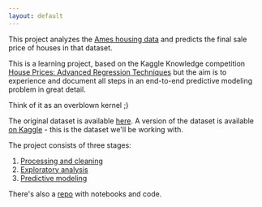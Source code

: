 ```yaml
---
layout: default
---
```


This project analyzes the [Ames housing data](http://jse.amstat.org/v19n3/decock.pdf) and predicts the final sale price of houses
in that dataset. 

This is a learning project, based on the Kaggle Knowledge competition
[House Prices: Advanced Regression Techniques](https://www.kaggle.com/c/house-prices-advanced-regression-techniques) but the aim is to experience and document all steps in an end-to-end predictive modeling problem in great detail. 

Think of it as an overblown kernel ;)

The original dataset is available [here](http://www.amstat.org/publications/jse/v19n3/decock/AmesHousing.xls). A version of the dataset is available [on Kaggle](https://www.kaggle.com/c/house-prices-advanced-regression-techniques) - this is the dataset we'll be working with.

The project consists of three stages:

1. [Processing and cleaning]({{site.baseurl}}/process)
2. [Exploratory analysis]({{site.baseurl}}/explore)
3. [Predictive modeling]({{site.baseurl}}/model)


There's also a [repo](https://github.com/rmwenzel/ames_housing_prices) with notebooks and code.